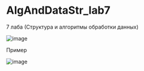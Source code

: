 # AlgAndDataStr_lab7
7 лаба (Структура и алгоритмы обработки данных)

![image](https://user-images.githubusercontent.com/57935448/121395510-b5e8e980-c97c-11eb-9318-451ddf3eb132.png)

Пример

![image](https://user-images.githubusercontent.com/57935448/121395558-c26d4200-c97c-11eb-8dee-c9ade5337c3c.png)
